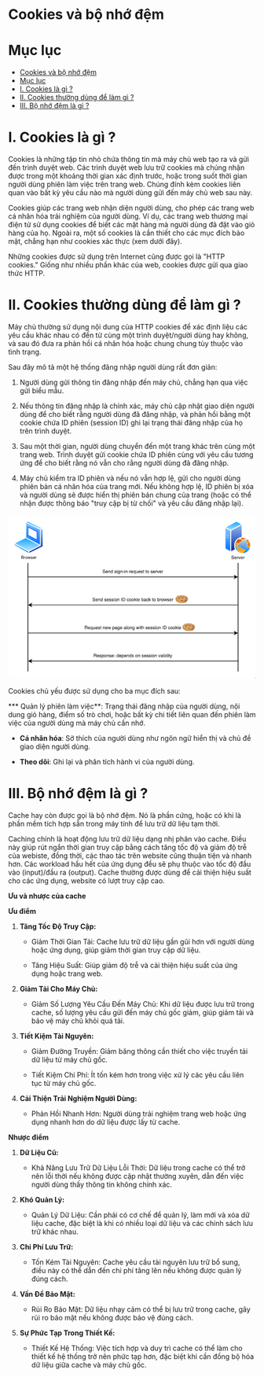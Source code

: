 # Cookies và bộ nhớ đệm

# Mục lục

- [Cookies và bộ nhớ đệm](#cookies-và-bộ-nhớ-đệm)
- [Mục lục](#mục-lục)
- [I. Cookies là gì ?](#i-cookies-là-gì-)
- [II. Cookies thường dùng để làm gì ?](#ii-cookies-thường-dùng-để-làm-gì-)
- [III. Bộ nhớ đệm là gì ?](#iii-bộ-nhớ-đệm-là-gì-)

# I. Cookies là gì ?

Cookies là những tập tin nhỏ chứa thông tin mà máy chủ web tạo ra và gửi đến trình duyệt web. Các trình duyệt web lưu trữ cookies mà chúng nhận được trong một khoảng thời gian xác định trước, hoặc trong suốt thời gian người dùng phiên làm việc trên trang web. Chúng đính kèm cookies liên quan vào bất kỳ yêu cầu nào mà người dùng gửi đến máy chủ web sau này.

Cookies giúp các trang web nhận diện người dùng, cho phép các trang web cá nhân hóa trải nghiệm của người dùng. Ví dụ, các trang web thương mại điện tử sử dụng cookies để biết các mặt hàng mà người dùng đã đặt vào giỏ hàng của họ. Ngoài ra, một số cookies là cần thiết cho các mục đích bảo mật, chẳng hạn như cookies xác thực (xem dưới đây).

Những cookies được sử dụng trên Internet cũng được gọi là "HTTP cookies." Giống như nhiều phần khác của web, cookies được gửi qua giao thức HTTP.

# II. Cookies thường dùng để làm gì ?

Máy chủ thường sử dụng nội dung của HTTP cookies để xác định liệu các yêu cầu khác nhau có đến từ cùng một trình duyệt/người dùng hay không, và sau đó đưa ra phản hồi cá nhân hóa hoặc chung chung tùy thuộc vào tình trạng.

Sau đây mô tả một hệ thống đăng nhập người dùng rất đơn giản:

1. Người dùng gửi thông tin đăng nhập đến máy chủ, chẳng hạn qua việc gửi biểu mẫu.

2. Nếu thông tin đăng nhập là chính xác, máy chủ cập nhật giao diện người dùng để cho biết rằng người dùng đã đăng nhập, và phản hồi bằng một cookie chứa ID phiên (session ID) ghi lại trạng thái đăng nhập của họ trên trình duyệt.

3. Sau một thời gian, người dùng chuyển đến một trang khác trên cùng một trang web. Trình duyệt gửi cookie chứa ID phiên cùng với yêu cầu tương ứng để cho biết rằng nó vẫn cho rằng người dùng đã đăng nhập.

4. Máy chủ kiểm tra ID phiên và nếu nó vẫn hợp lệ, gửi cho người dùng phiên bản cá nhân hóa của trang mới. Nếu không hợp lệ, ID phiên bị xóa và người dùng sẽ được hiển thị phiên bản chung của trang (hoặc có thể nhận được thông báo "truy cập bị từ chối" và yêu cầu đăng nhập lại).

![](/img/Cookies.png)

Cookies chủ yếu được sử dụng cho ba mục đích sau:

*** Quản lý phiên làm việc**: Trạng thái đăng nhập của người dùng, nội dung giỏ hàng, điểm số trò chơi, hoặc bất kỳ chi tiết liên quan đến phiên làm việc của người dùng mà máy chủ cần nhớ.

* **Cá nhân hóa**: Sở thích của người dùng như ngôn ngữ hiển thị và chủ đề giao diện người dùng.

* **Theo dõi**: Ghi lại và phân tích hành vi của người dùng.


# III. Bộ nhớ đệm là gì ?

Cache hay còn được gọi là bộ nhớ đệm. Nó là phần cứng, hoặc có khi là phần mềm tích hợp sẵn trong máy tính để lưu trữ dữ liệu tạm thời.

Caching chính là hoạt động lưu trữ dữ liệu dạng nhị phân vào cache. Điều này giúp rút ngắn thời gian truy cập bằng cách tăng tốc độ và giảm độ trễ của webiste, đồng thời, các thao tác trên website cũng thuận tiện và nhanh hơn. Các workload hầu hết của ứng dụng đều sẽ phụ thuộc vào tốc độ đầu vào (input)/đầu ra (output). Cache thường được dùng để cải thiện hiệu suất cho các ứng dụng, website có lượt truy cập cao.

**Ưu và nhược của cache**


**Ưu điểm**

1. **Tăng Tốc Độ Truy Cập:**

   * Giảm Thời Gian Tải: Cache lưu trữ dữ liệu gần gũi hơn với người dùng hoặc ứng dụng, giúp giảm thời gian truy cập dữ liệu.
   
   * Tăng Hiệu Suất: Giúp giảm độ trễ và cải thiện hiệu suất của ứng dụng hoặc trang web.

2. **Giảm Tải Cho Máy Chủ:**

   * Giảm Số Lượng Yêu Cầu Đến Máy Chủ: Khi dữ liệu được lưu trữ trong cache, số lượng yêu cầu gửi đến máy chủ gốc giảm, giúp giảm tải và bảo vệ máy chủ khỏi quá tải.

3. **Tiết Kiệm Tài Nguyên:**

   * Giảm Đường Truyền: Giảm băng thông cần thiết cho việc truyền tải dữ liệu từ máy chủ gốc.

   * Tiết Kiệm Chi Phí: Ít tốn kém hơn trong việc xử lý các yêu cầu liên tục từ máy chủ gốc.

4. **Cải Thiện Trải Nghiệm Người Dùng:**

   * Phản Hồi Nhanh Hơn: Người dùng trải nghiệm trang web hoặc ứng dụng nhanh hơn do dữ liệu được lấy từ cache.


**Nhược điểm**

1. **Dữ Liệu Cũ:**

   * Khả Năng Lưu Trữ Dữ Liệu Lỗi Thời: Dữ liệu trong cache có thể trở nên lỗi thời nếu không được cập nhật thường xuyên, dẫn đến việc người dùng thấy thông tin không chính xác.

2. **Khó Quản Lý:**

   * Quản Lý Dữ Liệu: Cần phải có cơ chế để quản lý, làm mới và xóa dữ liệu cache, đặc biệt là khi có nhiều loại dữ liệu và các chính sách lưu trữ khác nhau.

3. **Chi Phí Lưu Trữ:**

   * Tốn Kém Tài Nguyên: Cache yêu cầu tài nguyên lưu trữ bổ sung, điều này có thể dẫn đến chi phí tăng lên nếu không được quản lý đúng cách.

4. **Vấn Đề Bảo Mật:**

   * Rủi Ro Bảo Mật: Dữ liệu nhạy cảm có thể bị lưu trữ trong cache, gây rủi ro bảo mật nếu không được bảo vệ đúng cách.

5. **Sự Phức Tạp Trong Thiết Kế:**

   * Thiết Kế Hệ Thống: Việc tích hợp và duy trì cache có thể làm cho thiết kế hệ thống trở nên phức tạp hơn, đặc biệt khi cần đồng bộ hóa dữ liệu giữa cache và máy chủ gốc.